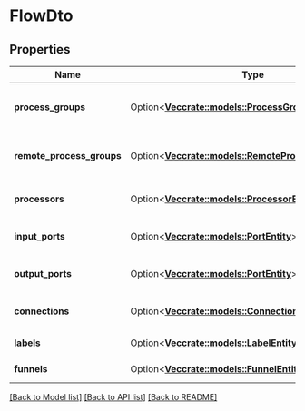 # FlowDto

## Properties

Name | Type | Description | Notes
------------ | ------------- | ------------- | -------------
**process_groups** | Option<[**Vec<crate::models::ProcessGroupEntity>**](ProcessGroupEntity.md)> | The process groups in this flow. | [optional]
**remote_process_groups** | Option<[**Vec<crate::models::RemoteProcessGroupEntity>**](RemoteProcessGroupEntity.md)> | The remote process groups in this flow. | [optional]
**processors** | Option<[**Vec<crate::models::ProcessorEntity>**](ProcessorEntity.md)> | The processors in this flow. | [optional]
**input_ports** | Option<[**Vec<crate::models::PortEntity>**](PortEntity.md)> | The input ports in this flow. | [optional]
**output_ports** | Option<[**Vec<crate::models::PortEntity>**](PortEntity.md)> | The output ports in this flow. | [optional]
**connections** | Option<[**Vec<crate::models::ConnectionEntity>**](ConnectionEntity.md)> | The connections in this flow. | [optional]
**labels** | Option<[**Vec<crate::models::LabelEntity>**](LabelEntity.md)> | The labels in this flow. | [optional]
**funnels** | Option<[**Vec<crate::models::FunnelEntity>**](FunnelEntity.md)> | The funnels in this flow. | [optional]

[[Back to Model list]](../README.md#documentation-for-models) [[Back to API list]](../README.md#documentation-for-api-endpoints) [[Back to README]](../README.md)


